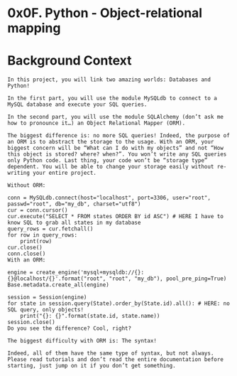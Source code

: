 # 0x0F. Python - Object-relational mapping

#	Background Context
	In this project, you will link two amazing worlds: Databases and Python!

	In the first part, you will use the module MySQLdb to connect to a MySQL database and execute your SQL queries.

	In the second part, you will use the module SQLAlchemy (don’t ask me how to pronounce it…) an Object Relational Mapper (ORM).

	The biggest difference is: no more SQL queries! Indeed, the purpose of an ORM is to abstract the storage to the usage. With an ORM, your biggest concern will be “What can I do with my objects” and not “How this object is stored? where? when?”. You won’t write any SQL queries only Python code. Last thing, your code won’t be “storage type” dependent. You will be able to change your storage easily without re-writing your entire project.

	Without ORM:

	conn = MySQLdb.connect(host="localhost", port=3306, user="root", passwd="root", db="my_db", charset="utf8")
	cur = conn.cursor()
	cur.execute("SELECT * FROM states ORDER BY id ASC") # HERE I have to know SQL to grab all states in my database
	query_rows = cur.fetchall()
	for row in query_rows:
	    print(row)
	cur.close()
	conn.close()
	With an ORM:

	engine = create_engine('mysql+mysqldb://{}:{}@localhost/{}'.format("root", "root", "my_db"), pool_pre_ping=True)
	Base.metadata.create_all(engine)

	session = Session(engine)
	for state in session.query(State).order_by(State.id).all(): # HERE: no SQL query, only objects!
	    print("{}: {}".format(state.id, state.name))
	session.close()
	Do you see the difference? Cool, right?

	The biggest difficulty with ORM is: The syntax!

	Indeed, all of them have the same type of syntax, but not always. Please read tutorials and don’t read the entire documentation before starting, just jump on it if you don’t get something.
